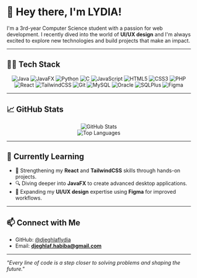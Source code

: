 # 👋 Hey there, I'm LYDIA! 

I'm a 3rd-year Computer Science student with a passion for web development. I recently dived into the world of **UI/UX design** and I'm always excited to explore new technologies and build projects that make an impact.

---

## 👩‍💻 Tech Stack

<p align="center">
  <img src="https://img.shields.io/badge/Java-ED8B00?style=for-the-badge&logo=java&logoColor=white" alt="Java" />
  <img src="https://img.shields.io/badge/JavaFX-5382a1?style=for-the-badge&logo=java&logoColor=white" alt="JavaFX" />
  <img src="https://img.shields.io/badge/Python-3776AB?style=for-the-badge&logo=python&logoColor=white" alt="Python" />
  <img src="https://img.shields.io/badge/C-A8B400?style=for-the-badge&logo=c&logoColor=white" alt="C" />
  <img src="https://img.shields.io/badge/JavaScript-F7DF1E?style=for-the-badge&logo=javascript&logoColor=black" alt="JavaScript" />
  <img src="https://img.shields.io/badge/HTML5-E34F26?style=for-the-badge&logo=html5&logoColor=white" alt="HTML5" />
  <img src="https://img.shields.io/badge/CSS3-1572B6?style=for-the-badge&logo=css3&logoColor=white" alt="CSS3" />
  <img src="https://img.shields.io/badge/PHP-777BB4?style=for-the-badge&logo=php&logoColor=white" alt="PHP" />
  <img src="https://img.shields.io/badge/React-61DAFB?style=for-the-badge&logo=react&logoColor=black" alt="React" />
  <img src="https://img.shields.io/badge/TailwindCSS-38B2AC?style=for-the-badge&logo=tailwind-css&logoColor=white" alt="TailwindCSS" />
  <img src="https://img.shields.io/badge/Git-F05032?style=for-the-badge&logo=git&logoColor=white" alt="Git" />
  <img src="https://img.shields.io/badge/MySQL-4479A1?style=for-the-badge&logo=mysql&logoColor=white" alt="MySQL" />
  <img src="https://img.shields.io/badge/Oracle-F80000?style=for-the-badge&logo=oracle&logoColor=white" alt="Oracle" />
  <img src="https://img.shields.io/badge/SQLPlus-003B57?style=for-the-badge&logo=sqlite&logoColor=white" alt="SQLPlus" />
  <img src="https://img.shields.io/badge/Figma-F24E1E?style=for-the-badge&logo=figma&logoColor=white" alt="Figma" />
</p>

---

## 📈 GitHub Stats

<p align="center">
  <img src="https://github-readme-stats.vercel.app/api?username=djeghlaflydia&show_icons=true&theme=radical&count_private=true&hide_border=true" alt="GitHub Stats" />
  <br>
  <img src="https://github-readme-stats.vercel.app/api/top-langs/?username=djeghlaflydia&layout=compact&theme=radical&hide_border=true" alt="Top Languages" />
</p>

---

## 🌱 Currently Learning

- 📱 Strengthening my **React** and **TailwindCSS** skills through hands-on projects.
- 🔍 Diving deeper into **JavaFX** to create advanced desktop applications.
- 🎨 Expanding my **UI/UX design** expertise using **Figma** for improved workflows.

---

## 📫 Connect with Me

- GitHub: [@djeghlaflydia](https://github.com/djeghlaflydia)
- Email: **djeghlaf.habiba@gmail.com**

---

_"Every line of code is a step closer to solving problems and shaping the future."_
